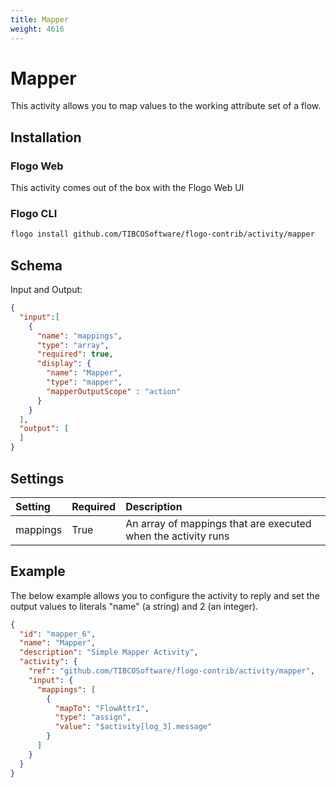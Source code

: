 ```yaml
---
title: Mapper
weight: 4616
---
```

# Mapper
This activity allows you to map values to the working attribute set of a flow.

## Installation
### Flogo Web
This activity comes out of the box with the Flogo Web UI
### Flogo CLI
```bash
flogo install github.com/TIBCOSoftware/flogo-contrib/activity/mapper
```

## Schema
Input and Output:

```json
{
  "input":[
    {
      "name": "mappings",
      "type": "array",
      "required": true,
      "display": {
        "name": "Mapper",
        "type": "mapper",
        "mapperOutputScope" : "action"
      }
    }
  ],
  "output": [
  ]
}
```
## Settings
| Setting     | Required | Description |
|:------------|:---------|:------------|
| mappings    | True     | An array of mappings that are executed when the activity runs |

## Example
The below example allows you to configure the activity to reply and set the output values to literals "name" (a string) and 2 (an integer).

```json
{
  "id": "mapper_6",
  "name": "Mapper",
  "description": "Simple Mapper Activity",
  "activity": {
    "ref": "github.com/TIBCOSoftware/flogo-contrib/activity/mapper",
    "input": {
      "mappings": [
        {
          "mapTo": "FlowAttr1",
          "type": "assign",
          "value": "$activity[log_3].message"
        }
      ]
    }
  }
}
```
